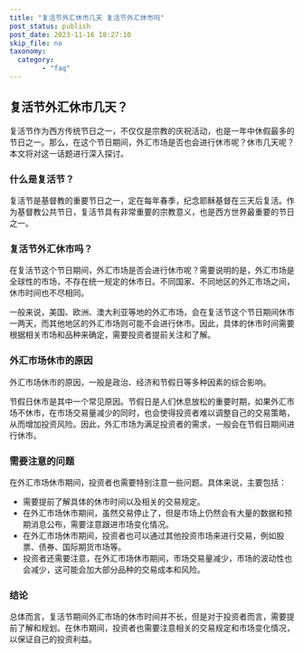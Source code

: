 ```yaml
---
title: "复活节外汇休市几天 复活节外汇休市吗"
post_status: publish
post_date: 2023-11-16 18:27:10
skip_file: no
taxonomy:
  category:
        - "faq"
---
```


## 复活节外汇休市几天？

复活节作为西方传统节日之一，不仅仅是宗教的庆祝活动，也是一年中休假最多的节日之一。那么，在这个节日期间，外汇市场是否也会进行休市呢？休市几天呢？本文将对这一话题进行深入探讨。

### 什么是复活节？

复活节是基督教的重要节日之一，定在每年春季，纪念耶稣基督在三天后复活。作为基督教公共节日，复活节具有非常重要的宗教意义，也是西方世界最重要的节日之一。

### 复活节外汇休市吗？

在复活节这个节日期间，外汇市场是否会进行休市呢？需要说明的是，外汇市场是全球性的市场，不存在统一规定的休市日。不同国家、不同地区的外汇市场之间，休市时间也不尽相同。

一般来说，美国、欧洲、澳大利亚等地的外汇市场，会在复活节这个节日期间休市一两天，而其他地区的外汇市场则可能不会进行休市。因此，具体的休市时间需要根据相关市场和品种来确定，需要投资者提前关注和了解。

### 外汇市场休市的原因

外汇市场休市的原因，一般是政治、经济和节假日等多种因素的综合影响。

节假日休市是其中一个常见原因。节假日是人们休息放松的重要时期，如果外汇市场不休市，在市场交易量减少的同时，也会使得投资者难以调整自己的交易策略，从而增加投资风险。因此，外汇市场为满足投资者的需求，一般会在节假日期间进行休市。

### 需要注意的问题

在外汇市场休市期间，投资者也需要特别注意一些问题。具体来说，主要包括：

- 需要提前了解具体的休市时间以及相关的交易规定。
- 在外汇市场休市期间，虽然交易停止了，但是市场上仍然会有大量的数据和预期消息公布，需要注意跟进市场变化情况。
- 在外汇市场休市期间，投资者也可以通过其他投资市场来进行交易，例如股票、债券、国际期货市场等。
- 投资者还需要注意，在外汇市场休市期间，市场交易量减少，市场的波动性也会减少，这可能会加大部分品种的交易成本和风险。

### 结论

总体而言，复活节期间外汇市场的休市时间并不长，但是对于投资者而言，需要提前了解和规划。在休市期间，投资者也需要注意相关的交易规定和市场变化情况，以保证自己的投资利益。
